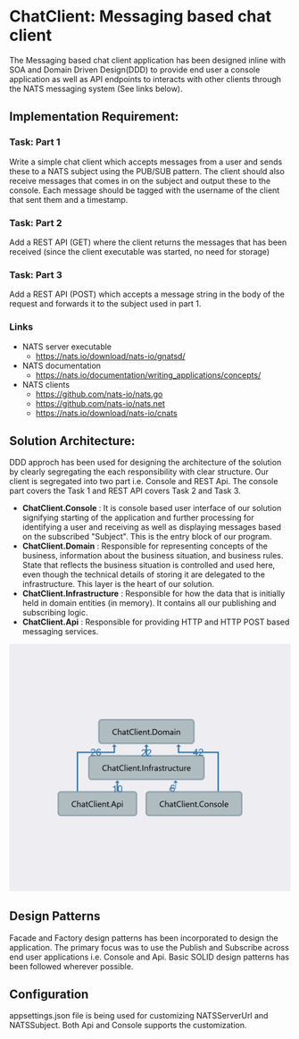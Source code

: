 # ChatClient: Messaging based chat client 
The Messaging based chat client application has been designed inline with SOA and Domain Driven Design(DDD) to provide end user a console application as well as API endpoints to  interacts with other clients through the NATS messaging system (See links below). 

## Implementation Requirement:
### Task: Part 1 
Write a simple chat client which accepts messages from a user and sends these to a NATS subject using the PUB/SUB pattern. The client should also receive messages that comes in on the subject and 
output these to the console. Each message should be tagged with the username of the client that sent them and a timestamp. 

### Task: Part 2 
Add a REST API (GET) where the client returns the messages that has been received (since the client executable was started, no need for storage) 

### Task: Part 3 
Add a REST API (POST) which accepts a message string in the body of the request and forwards it to the subject used in part 1. 

### Links 
- NATS server executable 
  - https://nats.io/download/nats-io/gnatsd/
- NATS documentation 
  - https://nats.io/documentation/writing_applications/concepts/
- NATS clients 
  - https://github.com/nats-io/nats.go
  - https://github.com/nats-io/nats.net
  - https://nats.io/download/nats-io/cnats

## Solution Architecture:

DDD approch has been used for designing the architecture of the solution by clearly segregating the each responsibility with clear structure. Our client is segregated into two part i.e. Console and REST Api. The console part covers the Task 1 and REST API covers Task 2 and Task 3.

 - **ChatClient.Console** : It is console based user interface of our solution signifying starting of the application and further processing for identifying a user and receiving as well as displaying messages based on the subscribed "Subject". This is the entry block of our program.
 - **ChatClient.Domain** : Responsible for representing concepts of the business, information about the business situation, and business rules. State that reflects the business situation is controlled and used here, even though the technical details of storing it are delegated to the infrastructure. This layer is the heart of our solution.
 - **ChatClient.Infrastructure** : Responsible for how the data that is initially held in domain entities (in memory). It contains all our publishing and subscribing logic.
 - **ChatClient.Api** : Responsible for providing HTTP and HTTP POST based messaging services.

![alt text](https://github.com/bishwaranjans/ChatClient/blob/master/Documentation/Architecture.png)
 ## Design Patterns
 
Facade and Factory design patterns has been incorporated to design the application. The primary focus was to use the Publish and Subscribe across end user applications i.e. Console and Api. Basic SOLID design patterns has been followed wherever possible. 

## Configuration

appsettings.json file is being used for customizing NATSServerUrl and NATSSubject. Both Api and Console supports the customization.

